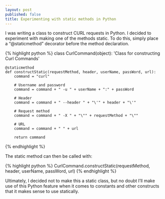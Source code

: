 ```yaml
---
layout: post
published: false
title: Experimenting with static methods in Python
---
```

I was writing a class to construct CURL requests in Python. I decided to experiment with making one of the methods static. To do this, simply place a “@staticmethod” decorator before the method declaration.

{% highlight python %}
class CurlCommand(object):
    'Class for constructing Curl Commands'

    @staticmethod
    def constructStatic(requestMethod, header, userName, passWord, url):
        command = "curl"

        # Username and password
        command = command + " -u " + userName + ":" + passWord

        # Header
        command = command + " --header " + "\'" + header + "\'"

        # Request method
        command = command + " -X " + "\"" + requestMethod + "\""

        # URL
        command = command + " " + url

        return command
{% endhighlight %}

The static method can then be called with:

{% highlight python %}
CurlCommand.constructStatic(requestMethod, header, userName, passWord, url)
{% endhighlight %}

Ultimately, I decided not to make this a static class, but no doubt I’ll make use of this Python feature when it comes to constants and other constructs that it makes sense to use statically.